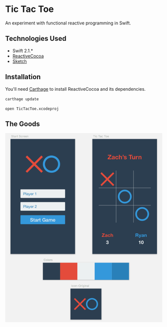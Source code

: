 # Tic Tac Toe

An experiment with functional reactive programming in Swift.

## Technologies Used
* Swift 2.1.*
* [ReactiveCocoa](https://github.com/ReactiveCocoa/ReactiveCocoa)
* [Sketch](https://www.sketchapp.com/)

## Installation

You'll need [Carthage](https://github.com/Carthage/Carthage) to install ReactiveCocoa and its dependencies.

`carthage update`

`open TicTacToe.xcodeproj` 

## The Goods
![Mockup](Screenshot.png)